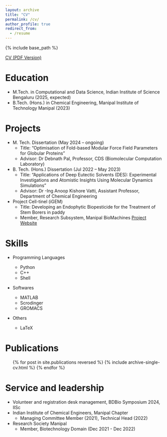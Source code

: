 ```yaml
---
layout: archive
title: "CV"
permalink: /cv/
author_profile: true
redirect_from:
  - /resume
---
```


{% include base_path %}

[CV (PDF Version)](Akshatha_CV_.pdf)

Education
======
* M.Tech. in Computational and Data Science, Indian Institute of Science Bengaluru (2025, expected)
* B.Tech. (Hons.) in Chemical Engineering, Manipal Institute of Technology Manipal (2023)

Projects
======
* M. Tech. Dissertation (May 2024 – ongoing)     
  * Title: “Optimisation of Fold-based Modular Force Field Parameters for Globular Proteins”
  * Advisor: Dr Debnath Pal, Professor, CDS (Biomolecular Computation Laboratory)
* B. Tech. (Hons.) Dissertation (Jul 2022 – May 2023)                                        
  * Title: “Applications of Deep Eutectic Solvents (DES): Experimental Investigations and Atomistic Insights Using Molecular Dynamics Simulations”                                    
  * Advisor: Dr -Ing Anoop Kishore Vatti, Assistant Professor, Department of Chemical Engineering
* Project Cell-tinel (iGEM)       
  * Title: Developing an Endophytic Biopesticide for the Treatment of Stem Borers in paddy
  * Member, Research Subsystem, Manipal BioMachines [Project Website](https://2021.igem.org/Team:MIT_MAHE)

    
Skills
======
* Programming Languages
  * Python
  * C++
  * Shell
* Softwares
  * MATLAB
  * Scrodinger
  * GROMACS
    
* Others
  * LaTeX
    
Publications
======
  <ul>{% for post in site.publications reversed %}
    {% include archive-single-cv.html %}
  {% endfor %}</ul>
  
Service and leadership
======
* Volunteer and registration desk management, BDBio Symposium 2024, IISc
* Indian Institute of Chemical Engineers, Manipal Chapter
  * Managing Committee Member (2021), Technical Head (2022)
* Research Society Manipal
  * Member, Biotechnology Domain (Dec 2021 - Dec 2022)
